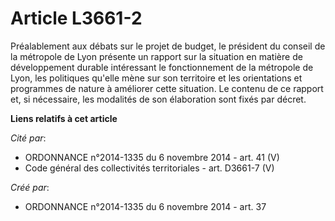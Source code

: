# Article L3661-2

Préalablement aux débats sur le projet de budget, le président du conseil de la métropole de Lyon présente un rapport sur la
situation en matière de développement durable intéressant le fonctionnement de la métropole de Lyon, les politiques qu'elle
mène sur son territoire et les orientations et programmes de nature à améliorer cette situation. Le contenu de ce rapport et,
si nécessaire, les modalités de son élaboration sont fixés par décret.

**Liens relatifs à cet article**

_Cité par_:

  - ORDONNANCE n°2014-1335 du 6 novembre 2014 - art. 41 (V)
  - Code général des collectivités territoriales - art. D3661-7 (V)

_Créé par_:

  - ORDONNANCE n°2014-1335 du 6 novembre 2014 - art. 37
